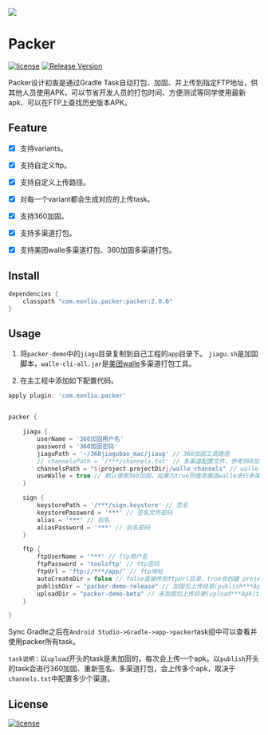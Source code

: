 ![](https://raw.github.com/eonliu/packer/master/images/logo.jpg)

# Packer

[![license](http://img.shields.io/badge/license-MIT-brightgreen.svg?style=flat)](https://github.com/eonliu/packer/blob/master/LICENSE)
[![Release Version](https://img.shields.io/badge/release-2.0.0-red.svg)](https://github.com/eonliu/packer/releases)

Packer设计初衷是通过Gradle Task自动打包、加固、并上传到指定FTP地址，供其他人员使用APK，可以节省开发人员的打包时间、方便测试等同学使用最新apk、可以在FTP上查找历史版本APK。

## Feature

- [x] 支持variants。

- [x] 支持自定义ftp。

- [x] 支持自定义上传路径。

- [x] 对每一个variant都会生成对应的上传task。

- [x] 支持360加固。

- [x] 支持多渠道打包。

- [x] 支持美团walle多渠道打包、360加固多渠道打包。

## Install

```groovy
dependencies {
    classpath "com.eonliu.packer:packer:2.0.0"
}
```

## Usage

1. 将`packer-demo`中的`jiagu`目录复制到自己工程的`app`目录下。
    `jiagu.sh`是加固脚本，`walle-cli-all.jar`是[美团walle](https://github.com/Meituan-Dianping/walle)多渠道打包工具。

2. 在主工程中添加如下配置代码。

```groovy
apply plugin: 'com.eonliu.packer'


packer {

    jiagu {
        userName = '360加固用户名'
        password = '360加固密码'
        jiaguPath = '~/360jiagubao_mac/jiaug' // 360加固工具路径
        // channelsPath = '/***/channels.txt' // 多渠道配置文件，参考360加固多渠道配置模板
        channelsPath = "${project.projectDir}/walle_channels" // walle多渠道配置文件
        useWalle = true // 默认使用360加固，如果为true则使用美团walle进行多渠道打包
    }

    sign {
        keystorePath = '/***/sign.keystore' // 签名
        keystorePassword = '***' // 签名文件密码
        alias = '***' // 别名
        aliasPassword = '***' // 别名密码
    }

    ftp {
        ftpUserName = '***' // ftp用户名
        ftpPassword = 'toolsftp' // ftp密码
        ftpUrl = 'ftp://***/app/' // ftp地址
        autoCreateDir = false // false直接传到ftpUrl目录，true会创建 projectName/versionName/ 目录
        publishDir = "packer-demo-release" // 加固包上传目录(publish***Apks)task.
        uploadDir = "packer-demo-beta" // 未加固包上传目录(upload***Apk)task.
    }

}
```

Sync Gradle之后在`Android Studio->Gradle->app->packer`task组中可以查看并使用packer所有task。

`task说明：`以`upload`开头的task是未加固的，每次会上传一个apk。以`publish`开头的task会进行360加固、重新签名、多渠道打包，会上传多个apk，取决于`channels.txt`中配置多少个渠道。

## License

[![license](http://img.shields.io/badge/license-MIT-brightgreen.svg?style=flat)](https://github.com/eonliu/packer/blob/master/LICENSE)
